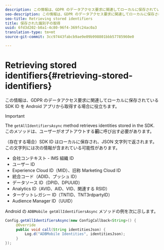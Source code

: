 ```yaml
---
description: この情報は、GDPR のデータアクセス要求に関連してローカルに保存されている SDK ID を Android アプリから取得する場合に役立ちます。
seo-description: この情報は、GDPR のデータアクセス要求に関連してローカルに保存されている SDK ID を Android アプリから取得する場合に役立ちます。
seo-title: Retrieving stored identifiers
title: 保存された識別子の取得
uuid: 6fd3d202-b0a1-4c80-96f4-369fc24ac0a3
translation-type: tm+mt
source-git-commit: 3cc97443fabcb9ae9e09b998801bbb57785960e0

---
```



# Retrieving stored identifiers{#retrieving-stored-identifiers}

この情報は、GDPR のデータアクセス要求に関連してローカルに保存されている SDK ID を Android アプリから取得する場合に役立ちます。

>[!IMPORTANT]
>
>The `getAllIdentifiersAsync` method retrieves identities stored in the SDK. このメソッドは、ユーザーがオプトアウトする&#x200B;**前**&#x200B;に呼び出す必要があります。

（存在する場合）SDK ID はローカルに保存され、JSON 文字列で返されます。この文字列には次の情報が含まれている可能性があります。

* 会社コンテキスト - IMS 組織 ID
* ユーザー ID
* Experience Cloud ID（MID）、旧称 Marketing Cloud ID
* 統合コード（ADID、プッシュ ID）
* データソース ID（DPID、DPUUID）
* Analytics ID（AVID、AID、VID、関連する RSID）
* ターゲットレガシー ID（TNTID、TNT3rdpartyID）
* Audience Manager ID（UUID）

Android の `ADBMobile getAllIdentifiersAsync` メソッドの例を次に示します。

```java
Config.getAllIdentifiersAsync(new ConfigCallback<String>() { 
     @Override 
     public void call(String identitiesJson) {                 
         Log.d("ADBMobile Identities", identitiesJson); 
     } 
});
```
